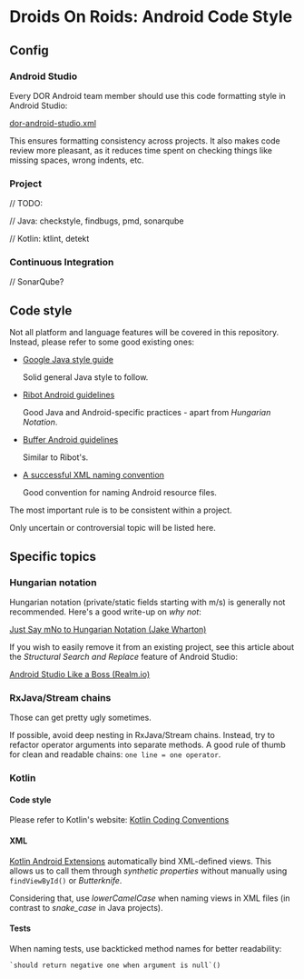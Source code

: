 # Droids On Roids: Android Code Style

## Config

### Android Studio

Every DOR Android team member should use this code formatting style in Android Studio:

[dor-android-studio.xml](https://github.com/DroidsOnRoids/android-style-guide/blob/master/dor-android-studio-code-style.xml)

This ensures formatting consistency across projects. It also makes code review more pleasant, as it reduces time spent on checking things like missing spaces, wrong indents, etc.

### Project

// TODO:

// Java: checkstyle, findbugs, pmd, sonarqube

// Kotlin: ktlint, detekt

### Continuous Integration

// SonarQube?

## Code style

Not all platform and language features will be covered in this repository. Instead, please refer to some good existing ones:

* [Google Java style guide](https://google.github.io/styleguide/javaguide.html)

	Solid general Java style to follow.

* [Ribot Android guidelines](https://github.com/ribot/android-guidelines/blob/master/project_and_code_guidelines.md)

	Good Java and Android-specific practices - apart from *Hungarian Notation*.

* [Buffer Android guidelines](https://github.com/bufferapp/android-guidelines/blob/master/project_style_guidelines.md)

	Similar to Ribot's.

* [A successful XML naming convention](http://jeroenmols.com/blog/2016/03/07/resourcenaming/)

	Good convention for naming Android resource files.

The most important rule is to be consistent within a project.


Only uncertain or controversial topic will be listed here.

## Specific topics

### Hungarian notation
Hungarian notation (private/static fields starting with m/s) is generally not recommended. Here's a good write-up on *why not*:

[Just Say mNo to Hungarian Notation (Jake Wharton)](http://jakewharton.com/just-say-no-to-hungarian-notation/)

If you wish to easily remove it from an existing project, see this article about the *Structural Search and Replace* feature of Android Studio:

[Android Studio Like a Boss (Realm.io)](https://realm.io/news/360andev-philippe-breault-android-studio-ide-like-boss-structural-search-refactoring-java/)

### RxJava/Stream chains

Those can get pretty ugly sometimes.

If possible, avoid deep nesting in RxJava/Stream chains. Instead, try to refactor operator arguments into separate methods. A good rule of thumb for clean and readable chains: `one line = one operator`.

### Kotlin

#### Code style

Please refer to Kotlin's website:
[Kotlin Coding Conventions](https://kotlinlang.org/docs/reference/coding-conventions.html)

#### XML

[Kotlin Android Extensions](https://kotlinlang.org/docs/tutorials/android-plugin.html) automatically bind XML-defined views. This allows us to call them through *synthetic properties* without manually using `findViewById()` or *Butterknife*.

Considering that, use *lowerCamelCase* when naming views in XML files (in contrast to *snake_case* in Java projects).

#### Tests

When naming tests, use backticked method names for better readability:

``` `should return negative one when argument is null`() ```
